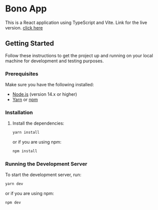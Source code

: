 # Bono App

This is a React application using TypeScript and Vite.
Link for the live version. [click here](https://segaltal1.github.io/Bono-App)



## Getting Started


Follow these instructions to get the project up and running on your local machine for development and testing purposes.

### Prerequisites

Make sure you have the following installed:

- [Node.js](https://nodejs.org/) (version 14.x or higher)
- [Yarn](https://yarnpkg.com/) or [npm](https://www.npmjs.com/)

### Installation

1. Install the dependencies:
    ```bash
    yarn install
    ```
   or if you are using npm:
    ```bash
    npm install
    ```

### Running the Development Server

To start the development server, run:
```bash
yarn dev
```
or if you are using npm:
```bash
npm dev
```
